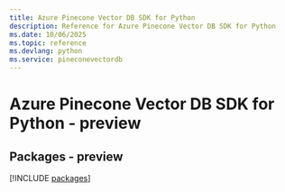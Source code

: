 ```yaml
---
title: Azure Pinecone Vector DB SDK for Python
description: Reference for Azure Pinecone Vector DB SDK for Python
ms.date: 10/06/2025
ms.topic: reference
ms.devlang: python
ms.service: pineconevectordb
---
```

# Azure Pinecone Vector DB SDK for Python - preview
## Packages - preview
[!INCLUDE [packages](pinecone-vector-db-index.md)]